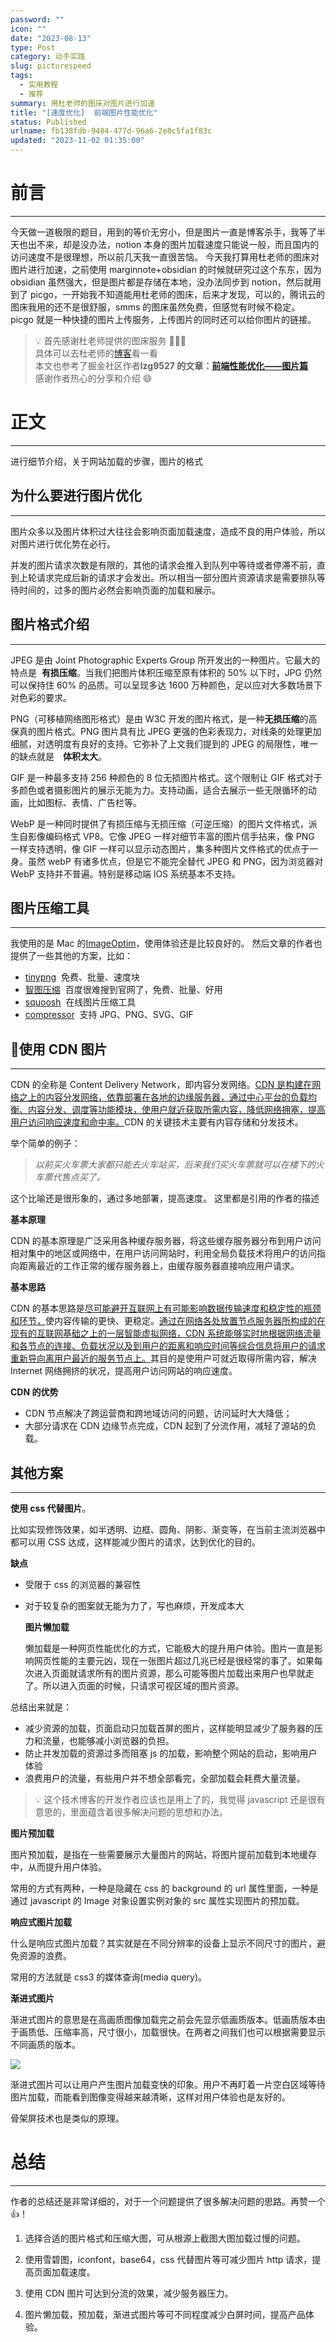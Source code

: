 ```yaml
---
password: ""
icon: ""
date: "2023-08-13"
type: Post
category: 动手实践
slug: picturespeed
tags:
  - 实用教程
  - 推荐
summary: 用杜老师的图床对图片进行加速
title: "[速度优化]  前端图片性能优化"
status: Published
urlname: fb138fdb-9484-477d-96a6-2e8c5fa1f83c
updated: "2023-11-02 01:35:00"
---
```


# 前言

---

今天做一道极限的题目，用到的等价无穷小，但是图片一直是博客杀手，我等了半天也出不来，却是没办法，notion 本身的图片加载速度只能说一般，而且国内的访问速度不是很理想，所以前几天我一直很苦恼。
今天我打算用杜老师的图床对图片进行加速，之前使用 marginnote+obsidian 的时候就研究过这个东东，因为 obsidian 虽然强大，但是图片都是存储在本地，没办法同步到 notion，然后就用到了 picgo，一开始我不知道能用杜老师的图床，后来才发现，可以的，腾讯云的图床我用的还不是很舒服，smms 的图床虽然免费，但感觉有时候不稳定。
picgo 就是一种快捷的图片上传服务，上传图片的同时还可以给你图片的链接。

> 💡 首先感谢杜老师提供的图床服务 🌺🌺🌺  
> 具体可以去杜老师的[博客](https://dusays.com/)看一看  
> 本文也参考了掘金社区作者**lzg9527 的文章：**[**前端性能优化——图片篇**](https://juejin.cn/post/6965761736083243044)  
> 感谢作者热心的分享和介绍 😄

# 正文

---

进行细节介绍，关于网站加载的步骤，图片的格式

## 为什么要进行图片优化

---

图片众多以及图片体积过大往往会影响页面加载速度，造成不良的用户体验，所以对图片进行优化势在必行。

并发的图片请求次数是有限的，其他的请求会推入到队列中等待或者停滞不前，直到上轮请求完成后新的请求才会发出。所以相当一部分图片资源请求是需要排队等待时间的，过多的图片必然会影响页面的加载和展示。

## 图片格式介绍

---

JPEG 是由 Joint Photographic Experts Group 所开发出的一种图片。它最大的特点是  **有损压缩**。当我们把图片体积压缩至原有体积的 50% 以下时，JPG 仍然可以保持住 60% 的品质。可以呈现多达 1600 万种颜色，足以应对大多数场景下对色彩的要求。

PNG（可移植网络图形格式）是由 W3C 开发的图片格式，是一种**无损压缩**的高保真的图片格式。PNG 图片具有比 JPEG 更强的色彩表现力，对线条的处理更加细腻，对透明度有良好的支持。它弥补了上文我们提到的 JPEG 的局限性，唯一的缺点就是　**体积太大**。

GIF 是一种最多支持 256 种颜色的 8 位无损图片格式。这个限制让 GIF 格式对于多颜色或者摄影图片的展示无能为力。支持动画，适合去展示一些无限循环的动画，比如图标、表情、广告栏等。

WebP 是一种同时提供了有损压缩与无损压缩（可逆压缩）的图片文件格式，派生自影像编码格式 VP8。它像 JPEG 一样对细节丰富的图片信手拈来，像 PNG 一样支持透明，像 GIF 一样可以显示动态图片，集多种图片文件格式的优点于一身。虽然 webP 有诸多优点，但是它不能完全替代 JPEG 和 PNG，因为浏览器对 WebP 支持并不普遍。特别是移动端 IOS 系统基本不支持。

## 图片压缩工具

---

我使用的是 Mac 的[ImageOptim](https://imageoptim.com/mac)，使用体验还是比较良好的。
然后文章的作者也提供了一些其他的方案，比如：

- [tinypng](https://link.juejin.cn/?target=https%3A%2F%2Ftinypng.com%2F)  免费、批量、速度块
- [智图压缩](https://link.juejin.cn/?target=https%3A%2F%2Fzhitu.isux.us%2F)  百度很难搜到官网了，免费、批量、好用
- [squoosh](https://link.juejin.cn/?target=https%3A%2F%2Fsquoosh.app%2F)  在线图片压缩工具
- [compressor](https://link.juejin.cn/?target=https%3A%2F%2Fcompressor.io%2F)  支持 JPG、PNG、SVG、GIF

## 🌟**使用 CDN 图片**

---

CDN 的全称是 Content Delivery Network，即内容分发网络。<u>CDN 是构建在网络之上的内容分发网络，依靠部署在各地的边缘服务器，通过中心平台的负载均衡、内容分发、调度等功能模块，使用户就近获取所需内容，降低网络拥塞，提高用户访问响应速度和命中率。</u>CDN 的关键技术主要有内容存储和分发技术。

举个简单的例子：

> _以前买火车票大家都只能去火车站买，后来我们买火车票就可以在楼下的火车票代售点买了。_

这个比喻还是很形象的，通过多地部署，提高速度。
这里都是引用的作者的描述

**基本原理**

CDN 的基本原理是广泛采用各种缓存服务器，将这些缓存服务器分布到用户访问相对集中的地区或网络中，在用户访问网站时，利用全局负载技术将用户的访问指向距离最近的工作正常的缓存服务器上，由缓存服务器直接响应用户请求。

**基本思路**

CDN 的基本思路是<u>尽可能避开互联网上有可能影响数据传输速度和稳定性的瓶颈和环节，</u>使内容传输的更快、更稳定。<u>通过在网络各处放置节点服务器所构成的在现有的互联网基础之上的一层智能虚拟网络，CDN 系统能够实时地根据网络流量和各节点的连接、负载状况以及到用户的距离和响应时间等综合信息将用户的请求重新导向离用户最近的服务节点上。</u>其目的是使用户可就近取得所需内容，解决 Internet 网络拥挤的状况，提高用户访问网站的响应速度。

**CDN 的优势**

- CDN 节点解决了跨运营商和跨地域访问的问题，访问延时大大降低；
- 大部分请求在 CDN 边缘节点完成，CDN 起到了分流作用，减轻了源站的负载。

## 其他方案

---

**使用 css 代替图片**。

比如实现修饰效果，如半透明、边框、圆角、阴影、渐变等，在当前主流浏览器中都可以用 CSS 达成，这样能减少图片的请求，达到优化的目的。

**缺点**

- 受限于 css 的浏览器的兼容性
- 对于较复杂的图案就无能为力了，写也麻烦，开发成本大

  **图片懒加载**

  懒加载是一种网页性能优化的方式，它能极大的提升用户体验。图片一直是影响网页性能的主要元凶，现在一张图片超过几兆已经是很经常的事了。如果每次进入页面就请求所有的图片资源，那么可能等图片加载出来用户也早就走了。所以进入页面的时候，只请求可视区域的图片资源。

总结出来就是：

- 减少资源的加载，页面启动只加载首屏的图片，这样能明显减少了服务器的压力和流量，也能够减小浏览器的负担。
- 防止并发加载的资源过多而阻塞 js 的加载，影响整个网站的启动，影响用户体验
- 浪费用户的流量，有些用户并不想全部看完，全部加载会耗费大量流量。

> 💡 这个技术博客的开发作者应该也是用上了的，我觉得 javascript 还是很有意思的，里面蕴含着很多解决问题的思想和办法。

**图片预加载**

图片预加载，是指在一些需要展示大量图片的网站，将图片提前加载到本地缓存中，从而提升用户体验。

常用的方式有两种，一种是隐藏在 css 的 background 的 url 属性里面，一种是通过 javascript 的 Image 对象设置实例对象的 src 属性实现图片的预加载。

**响应式图片加载**

什么是响应式图片加载？其实就是在不同分辨率的设备上显示不同尺寸的图片，避免资源的浪费。

常用的方法就是 css3 的媒体查询(media query)。

**渐进式图片**

渐进式图片的意思是在高画质图像加载完之前会先显示低画质版本。低画质版本由于画质低、压缩率高，尺寸很小，加载很快。在两者之间我们也可以根据需要显示不同画质的版本。

![](https://bu.dusays.com/2023/08/13/64d8e3653b7ae.png)

渐进式图片可以让用户产生图片加载变快的印象。用户不再盯着一片空白区域等待图片加载，而能看到图像变得越来越清晰，这样对用户体验也是友好的。

骨架屏技术也是类似的原理。

# 总结

---

作者的总结还是非常详细的，对于一个问题提供了很多解决问题的思路。再赞一个 👍！

1. 选择合适的图片格式和压缩大图，可从根源上截图大图加载过慢的问题。

2. 使用雪碧图，iconfont，base64，css 代替图片等可减少图片 http 请求，提高页面加载速度。

3. 使用 CDN 图片可达到分流的效果，减少服务器压力。

4. 图片懒加载，预加载，渐进式图片等可不同程度减少白屏时间，提高产品体验。
